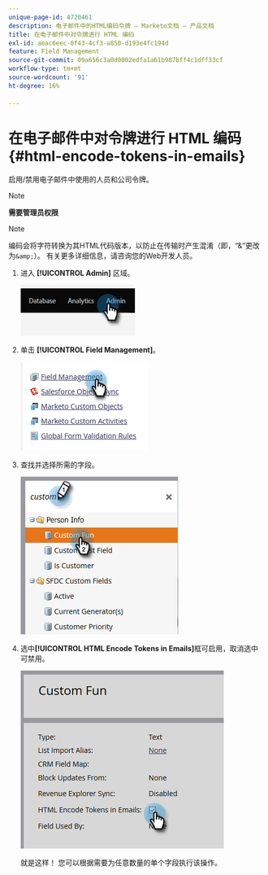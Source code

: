 ```yaml
---
unique-page-id: 4720461
description: 电子邮件中的HTML编码令牌 — Marketo文档 — 产品文档
title: 在电子邮件中对令牌进行 HTML 编码
exl-id: aeac6eec-0f43-4cf3-a850-d193e4fc194d
feature: Field Management
source-git-commit: 09a656c3a0d0002edfa1a61b987bff4c1dff33cf
workflow-type: tm+mt
source-wordcount: '91'
ht-degree: 16%

---
```


# 在电子邮件中对令牌进行 HTML 编码 {#html-encode-tokens-in-emails}

启用/禁用电子邮件中使用的人员和公司令牌。

>[!NOTE]
>
>**需要管理员权限**

>[!NOTE]
>
>编码会将字符转换为其HTML代码版本，以防止在传输时产生混淆（即，“&amp;”更改为`&amp;`）。 有关更多详细信息，请咨询您的Web开发人员。

1. 进入 **[!UICONTROL Admin]** 区域。

   ![](assets/html-encode-tokens-in-emails-1.png)

1. 单击 **[!UICONTROL Field Management]**。

   ![](assets/html-encode-tokens-in-emails-2.png)

1. 查找并选择所需的字段。

   ![](assets/html-encode-tokens-in-emails-3.png)

1. 选中&#x200B;**[!UICONTROL HTML Encode Tokens in Emails]**&#x200B;框可启用，取消选中可禁用。

   ![](assets/html-encode-tokens-in-emails-4.png)

   就是这样！ 您可以根据需要为任意数量的单个字段执行该操作。

